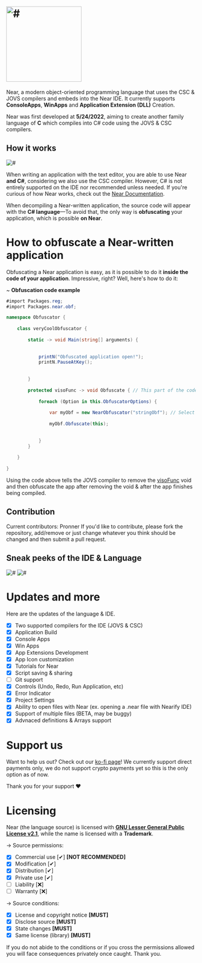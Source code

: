 # <img src="https://media.discordapp.net/attachments/916226674071339010/1006652155790372884/Near_2.png?width=473&height=473" width="200" height="200" alt="#">

Near, a modern object-oriented programming language that uses the CSC & JOVS compilers and embeds into the Near IDE. It currently supports **ConsoleApps**, **WinApps** and **Application Extension (DLL)** Creation. 

Near was first developed at **5/24/2022**, aiming to create another family language of **C** which compiles into C# code using the JOVS & CSC compilers.

## How it works

<img src="https://media.discordapp.net/attachments/980517878220615710/992873450521772062/unknown.png" alt="#">

When writing an application with the text editor, you are able to use Near **and C#**, considering we also use the CSC compiler. However, C# is not entirely supported on the IDE nor recommended unless needed. If you're curious of how Near works, check out the [Near Documentation](/#).

When decompiling a Near-written application, the source code will appear with the **C# language**—To avoid that, the only way is **obfuscating** your application, which is possible **on Near**.

# How to obfuscate a Near-written application

Obfuscating a Near application is easy, as it is possible to do it **inside the code of your application**. Impressive, right? Well, here's how to do it:

~ **Obfuscation code example**

```csharp
#import Packages.reg;
#import Packages.near.obf;

namespace Obfuscator {
    
    class veryCoolObfuscator {
        
        static -> void Main(string[] arguments) {
            
            
            printN("Obfuscated application open!");
            printN.PauseAtKey();
            
            
        }
        
        protected visoFunc -> void Obfuscate { // This part of the code will not be visible after decompiling since it has used the visoFunc method to automatically run and get removed.
            
            foreach (Option in this.ObfuscatorOptions) {
                
                var myObf = new NearObfuscator("stringObf"); // Select the Obfuscation Methods (e.g. stringObf, metaObf, relocator, config4, garbage, antidebug, dnspykill)
                
                myObf.Obfuscate(this);
                
                
            }
        }
        
    }
    
}
```

Using the code above tells the JOVS compiler to remove the [visoFunc](/#) void and then obfuscate the app after removing the void & after the app finishes being compiled.

## Contribution

Current contributors: Pronner
If you'd like to contribute, please fork the repository, add/remove or just change whatever you think should be changed and then submit a pull request.

## Sneak peeks of the IDE & Language

<img src="https://media.discordapp.net/attachments/916226674071339010/1012664192177803284/unknown.png?width=888&height=473" alt="#">
<img src="https://media.discordapp.net/attachments/916226674071339010/1012664316123697222/unknown.png?width=890&height=473" alt="#">

 # Updates and more
 Here are the updates of the language & IDE.

- [x] Two supported compilers for the IDE (JOVS & CSC)
- [x] Application Build
- [x] Console Apps
- [x] Win Apps
- [x] App Extensions Development
- [x] App Icon customization
- [x] Tutorials for Near
- [x] Script saving & sharing
- [ ] Git support
- [x] Controls (Undo, Redo, Run Application, etc)
- [x] Error Indicator
- [x] Project Settings
- [x] Ability to open files with Near (ex. opening a .near file with Nearify IDE)
- [x] Support of multiple files (BETA, may be buggy)
- [x] Advnaced definitions & Arrays support

# Support us

Want to help us out? Check out our [ko-fi page](https://ko-fi.com/JovanaScript)! We currently support direct payments only, we do not support crypto payments yet so this is the only option as of now.

Thank you for your support ♥

# Licensing

Near (the language source) is licensed with [**GNU Lesser General Public License v2.1**](https://github.com/Pronner/JovanaScript/blob/main/LICENSE), while the name is licensed with a **Trademark**.

-> Source permissions:

- [x] Commercial use [✔] **[NOT RECOMMENDED]**
- [x] Modification [✔]
- [x] Distribution [✔]
- [x] Private use [✔]
- [ ] Liability [❌]
- [ ] Warranty [❌]

-> Source conditions:

- [x] License and copyright notice **[MUST]**
- [x] Disclose source **[MUST]**
- [x] State changes **[MUST]**
- [x] Same license (library) **[MUST]**

If you do not abide to the conditions or if you cross the permissions allowed you will face consequences privately once caught.
Thank you.
